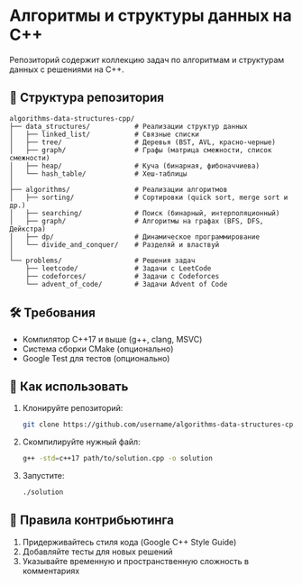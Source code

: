 # Алгоритмы и структуры данных на C++

Репозиторий содержит коллекцию задач по алгоритмам и структурам данных с решениями на C++.

## 📁 Структура репозитория

```
algorithms-data-structures-cpp/
├── data_structures/           # Реализации структур данных
│   ├── linked_list/           # Связные списки
│   ├── tree/                  # Деревья (BST, AVL, красно-черные)
│   ├── graph/                 # Графы (матрица смежности, список смежности)
│   ├── heap/                  # Куча (бинарная, фибоначчиева)
│   └── hash_table/            # Хеш-таблицы
│
├── algorithms/                # Реализации алгоритмов
│   ├── sorting/               # Сортировки (quick sort, merge sort и др.)
│   ├── searching/             # Поиск (бинарный, интерполяционный)
│   ├── graph/                 # Алгоритмы на графах (BFS, DFS, Дейкстра)
│   ├── dp/                    # Динамическое программирование
│   └── divide_and_conquer/    # Разделяй и властвуй
│
└── problems/                  # Решения задач
    ├── leetcode/              # Задачи с LeetCode
    ├── codeforces/            # Задачи с Codeforces
    └── advent_of_code/        # Задачи Advent of Code
```

## 🛠 Требования

- Компилятор C++17 и выше (g++, clang, MSVC)
- Система сборки CMake (опционально)
- Google Test для тестов (опционально)

## 📌 Как использовать

1. Клонируйте репозиторий:
   ```bash
   git clone https://github.com/username/algorithms-data-structures-cpp.git
   ```
2. Скомпилируйте нужный файл:
   ```bash
   g++ -std=c++17 path/to/solution.cpp -o solution
   ```
3. Запустите:
   ```bash
   ./solution
   ```

## 🤝 Правила контрибьютинга

1. Придерживайтесь стиля кода (Google C++ Style Guide)
2. Добавляйте тесты для новых решений
3. Указывайте временную и пространственную сложность в комментариях

